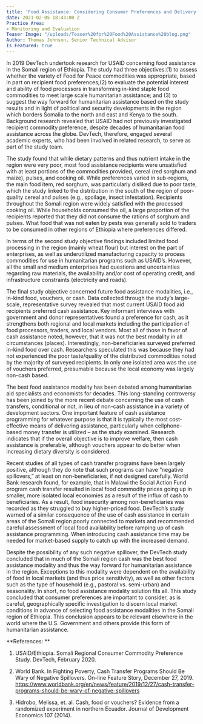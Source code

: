 ```yaml
---
title: 'Food Assistance: Considering Consumer Preferences and Delivery Modality Options'
date: 2021-02-05 18:43:00 Z
Practice Area:
- Monitoring and Evaluation
Teaser Image: "/uploads/Teaser%20for%20Food%20Assistance%20blog.png"
Author: Thomas Johnson, Senior Technical Advisor
Is Featured: true
---
```


In 2019 DevTech undertook research for USAID concerning food assistance in the Somali region of Ethiopia. The study had three objectives:(1) to assess whether the variety of Food for Peace commodities was appropriate, based in part on recipient food preferences;(2) to evaluate the potential interest and ability of food processors in transforming in-kind staple food commodities to meet large scale humanitarian assistance; and (3) to suggest the way forward for humanitarian assistance based on the study results and in light of political and security developments in the region which borders Somalia to the north and east and Kenya to the south. 
Background research revealed that USAID had not previously investigated recipient commodity preference, despite decades of humanitarian food assistance across the globe. DevTech, therefore, engaged several academic experts, who had been involved in related research, to serve as part of the study team. 

The study found that while dietary patterns and thus nutrient intake in the region were very poor, most food assistance recipients were unsatisfied with at least portions of the commodities provided, cereal (red sorghum and maize), pulses, and cooking oil. While preferences varied in sub-regions, the main food item, red sorghum, was particularly disliked due to poor taste, which the study linked to the distribution in the south of the region of poor-quality cereal and pulses (e.g., spoilage, insect infestation). Recipients throughout the Somali region were widely satisfied with the processed cooking oil. While households consumed the oil, a large proportion of the recipients reported that they did not consume the rations of sorghum and pulses. What food that was not eaten by pests was generally sold to traders to be consumed in other regions of Ethiopia where preferences differed.

In terms of the second study objective findings included limited food processing in the region (mainly wheat flour) but interest on the part of enterprises, as well as underutilized manufacturing capacity to process commodities for use in humanitarian programs such as USAID’s. However, all the small and medium enterprises had questions and uncertainties regarding raw materials, the availability and/or cost of operating credit, and infrastructure constraints (electricity and roads). 

The final study objective concerned future food assistance modalities, i.e., in-kind food, vouchers, or cash. Data collected through the study’s large-scale, representative survey revealed that most current USAID food aid recipients preferred cash assistance. Key informant interviews with government and donor representatives found a preference for cash, as it strengthens both regional and local markets including the participation of food processors, traders, and local vendors. Most all of those in favor of cash assistance noted, however, that it was not the best modality in all circumstances (places). Interestingly, non-beneficiaries surveyed preferred in-kind food over cash. Researchers speculated this was because they had not experienced the poor taste/quality of the distributed commodities noted by the majority of surveyed recipients. In only one isolated area was the use of vouchers preferred, presumable because the local economy was largely non-cash based. 

The best food assistance modality has been debated among humanitarian aid specialists and economists for decades. This long-standing controversy has been joined by the more recent debate concerning the use of cash transfers, conditional or not, in lieu of non-cash assistance in a variety of development sectors. One important feature of cash assistance programming for whatever purpose is that it is typically the most cost-effective means of delivering assistance, particularly when cellphone-based money transfer is utilized – as the study examined. Research indicates that if the overall objective is to improve welfare, then cash assistance is preferable, although vouchers appear to do better when increasing dietary diversity is considered. 

Recent studies of all types of cash transfer programs have been largely positive, although they do note that such programs can have “negative spillovers,” at least on non-beneficiaries, if not designed carefully. World Bank research found, for example, that in Malawi the Social Action Fund program cash transfer resulted in local food commodity prices going up in smaller, more isolated local economies as a result of the influx of cash to beneficiaries. As a result, food insecurity among non-beneficiaries was recorded as they struggled to buy higher-priced food. DevTech’s study warned of a similar consequence of the use of cash assistance in certain areas of the Somali region poorly connected to markets and recommended careful assessment of local food availability before ramping up of cash assistance programming. When introducing cash assistance time may be needed for market-based supply to catch up with the increased demand.

Despite the possibility of any such negative spillover, the DevTech study concluded that in much of the Somali region cash was the best food assistance modality and thus the way forward for humanitarian assistance in the region. Exceptions to this modality were dependent on the availability of food in local markets (and thus price sensitivity), as well as other factors such as the type of household (e.g., pastoral vs. semi-urban) and seasonality. In short, no food assistance modality solution fits all. This study concluded that consumer preferences are important to consider, as is careful, geographically specific investigation to discern local market conditions in advance of selecting food assistance modalities in the Somali region of Ethiopia. This conclusion appears to be relevant elsewhere in the world where the U.S. Government and others provide this form of humanitarian assistance. 
  

 **References:  **

1. USAID/Ethiopia. Somali Regional Consumer Commodity Preference Study. DevTech, February 2020.

2. World Bank. In Fighting Poverty, Cash Transfer Programs Should Be Wary of Negative Spillovers. On-line Feature Story, December 27, 2019. https://www.worldbank.org/en/news/feature/2019/12/27/cash-transfer-programs-should-be-wary-of-negative-spillovers

3. Hidrobo, Melissa, et. al. Cash, food or vouchers? Evidence from a randomized experiment in northern Ecuador. Journal of Development Economics 107 (2014).
 



